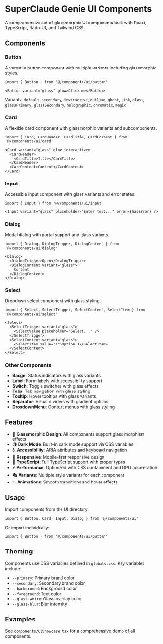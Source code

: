 # SuperClaude Genie UI Components

A comprehensive set of glassmorphic UI components built with React, TypeScript, Radix UI, and Tailwind CSS.

## Components

### Button
A versatile button component with multiple variants including glassmorphic styles.

```tsx
import { Button } from '@/components/ui/button'

<Button variant="glass" glow>Click me</Button>
```

Variants: `default`, `secondary`, `destructive`, `outline`, `ghost`, `link`, `glass`, `glassPrimary`, `glassSecondary`, `holographic`, `chromatic`, `magic`

### Card
A flexible card component with glassmorphic variants and subcomponents.

```tsx
import { Card, CardHeader, CardTitle, CardContent } from '@/components/ui/card'

<Card variant="glass" glow interactive>
  <CardHeader>
    <CardTitle>Title</CardTitle>
  </CardHeader>
  <CardContent>Content</CardContent>
</Card>
```

### Input
Accessible input component with glass variants and error states.

```tsx
import { Input } from '@/components/ui/input'

<Input variant="glass" placeholder="Enter text..." error={hasError} />
```

### Dialog
Modal dialog with portal support and glass variants.

```tsx
import { Dialog, DialogTrigger, DialogContent } from '@/components/ui/dialog'

<Dialog>
  <DialogTrigger>Open</DialogTrigger>
  <DialogContent variant="glass">
    Content
  </DialogContent>
</Dialog>
```

### Select
Dropdown select component with glass styling.

```tsx
import { Select, SelectTrigger, SelectContent, SelectItem } from '@/components/ui/select'

<Select>
  <SelectTrigger variant="glass">
    <SelectValue placeholder="Select..." />
  </SelectTrigger>
  <SelectContent variant="glass">
    <SelectItem value="1">Option 1</SelectItem>
  </SelectContent>
</Select>
```

### Other Components
- **Badge**: Status indicators with glass variants
- **Label**: Form labels with accessibility support
- **Switch**: Toggle switches with glass effects
- **Tabs**: Tab navigation with glass styling
- **Tooltip**: Hover tooltips with glass variants
- **Separator**: Visual dividers with gradient options
- **DropdownMenu**: Context menus with glass styling

## Features

- 🎨 **Glassmorphic Design**: All components support glass morphism effects
- 🌗 **Dark Mode**: Built-in dark mode support via CSS variables
- ♿ **Accessibility**: ARIA attributes and keyboard navigation
- 📱 **Responsive**: Mobile-first responsive design
- 🎯 **TypeScript**: Full TypeScript support with proper types
- ⚡ **Performance**: Optimized with CSS containment and GPU acceleration
- 🎭 **Variants**: Multiple style variants for each component
- ✨ **Animations**: Smooth transitions and hover effects

## Usage

Import components from the UI directory:

```tsx
import { Button, Card, Input, Dialog } from '@/components/ui'
```

Or import individually:

```tsx
import { Button } from '@/components/ui/button'
```

## Theming

Components use CSS variables defined in `globals.css`. Key variables include:

- `--primary`: Primary brand color
- `--secondary`: Secondary brand color
- `--background`: Background color
- `--foreground`: Text color
- `--glass-white`: Glass overlay color
- `--glass-blur`: Blur intensity

## Examples

See `components/UIShowcase.tsx` for a comprehensive demo of all components.
